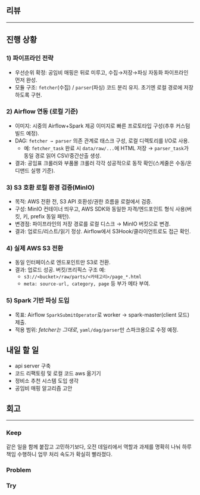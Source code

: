 ## 리뷰

---

## 진행 상황

### 1) 파이프라인 전략

- 우선순위 확정: 공임비 매핑은 뒤로 미루고, 수집→저장→파싱 자동화 파이프라인 먼저 완성.
- 모듈 구조: `fetcher`(수집) / `parser`(파싱) 코드 분리 유지. 초기엔 로컬 경로에 저장하도록 구현.

### 2) Airflow 연동 (로컬 기준)

- 이미지: 시중의 Airflow+Spark 제공 이미지로 빠른 프로토타입 구성(추후 커스텀 빌드 예정).
- DAG: `fetcher → parser` 의존 관계로 태스크 구성, 로컬 디렉토리를 I/O로 사용.
    - 예: `fetcher_task` 완료 시 `data/raw/...`에 HTML 저장 → `parser_task`가 동일 경로 읽어 CSV/중간산출 생성.
- 결과: 공임표 크롤러와 부품몰 크롤러 각각 성공적으로 동작 확인(스케줄은 수동/온디맨드 실행 기준).

### 3) S3 호환 로컬 환경 검증(MinIO)

- 목적: AWS 전환 전, S3 API 호환성/권한 흐름을 로컬에서 검증.
- 구성: MinIO 컨테이너 띄우고, AWS SDK와 동일한 자격/엔드포인트 형식 사용(버킷, 키, prefix 동일 패턴).
- 변경점: 파이프라인의 저장 경로를 로컬 디스크 → MinIO 버킷으로 변경.
- 결과: 업로드/리스트/읽기 정상. Airflow에서 S3Hook/클라이언트로도 접근 확인.

### 4) 실제 AWS S3 전환

- 동일 인터페이스로 엔드포인트만 S3로 전환.
- 결과: 업로드 성공. 버킷/프리픽스 구조 예:
    - `s3://<bucket>/raw/parts/<카테고리>/page_*.html`
    - `meta: source-url, category, page` 등 부가 메타 부여.

### 5) Spark 기반 파싱 도입

- 목표: Airflow `SparkSubmitOperator`로 worker → spark-master(client 모드) 제출.
- 적용 범위: *fetcher는 그대로*, `yaml/dag/parser`만 스파크용으로 수정 예정.

## 내일 할 일

- api server 구축
- 코드 리팩토링 및 로컬 코드 aws 옮기기
- 정비소 추천 시스템 도입 생각
- 공임비 매핑 알고리즘 고안

## 회고

---

### Keep

같은 일을 함께 붙잡고 고민하기보다, 오전 데일리에서 역할과 과제를 명확히 나눠 하루 책임 수행하니 업무 처리 속도가 확실히 빨라졌다.

### Problem

### Try
